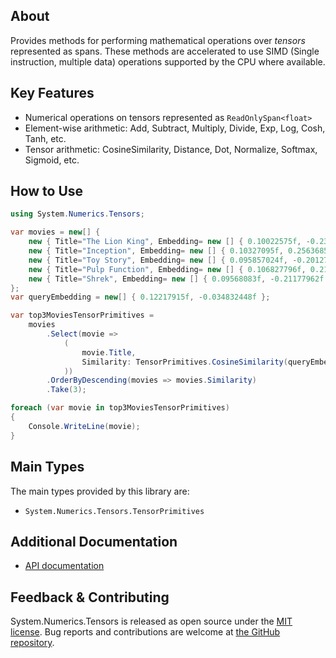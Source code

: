 ## About

Provides methods for performing mathematical operations over _tensors_ represented as spans.  These methods are accelerated to use SIMD (Single instruction, multiple data) operations supported by the CPU where available.

## Key Features

* Numerical operations on tensors represented as `ReadOnlySpan<float>`
* Element-wise arithmetic: Add, Subtract, Multiply, Divide, Exp, Log, Cosh, Tanh, etc.
* Tensor arithmetic: CosineSimilarity, Distance, Dot, Normalize, Softmax, Sigmoid, etc.

## How to Use

```C#
using System.Numerics.Tensors;

var movies = new[] {
    new { Title="The Lion King", Embedding= new [] { 0.10022575f, -0.23998135f } },
    new { Title="Inception", Embedding= new [] { 0.10327095f, 0.2563685f } },
    new { Title="Toy Story", Embedding= new [] { 0.095857024f, -0.201278f } },
    new { Title="Pulp Function", Embedding= new [] { 0.106827796f, 0.21676421f } },
    new { Title="Shrek", Embedding= new [] { 0.09568083f, -0.21177962f } }
};
var queryEmbedding = new[] { 0.12217915f, -0.034832448f };

var top3MoviesTensorPrimitives =
    movies
        .Select(movie =>
            (
                movie.Title,
                Similarity: TensorPrimitives.CosineSimilarity(queryEmbedding, movie.Embedding)
            ))
        .OrderByDescending(movies => movies.Similarity)
        .Take(3);

foreach (var movie in top3MoviesTensorPrimitives)
{
    Console.WriteLine(movie);
}
```

## Main Types

The main types provided by this library are:

* `System.Numerics.Tensors.TensorPrimitives`

## Additional Documentation

* [API documentation](https://learn.microsoft.com/dotnet/api/system.numerics.tensors)

## Feedback & Contributing

System.Numerics.Tensors is released as open source under the [MIT license](https://licenses.nuget.org/MIT). Bug reports and contributions are welcome at [the GitHub repository](https://github.com/dotnet/runtime).
